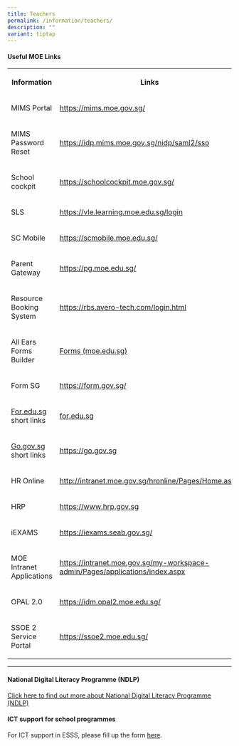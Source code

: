 ```yaml
---
title: Teachers
permalink: /information/teachers/
description: ""
variant: tiptap
---
```

<h4><strong>Useful MOE Links</strong></h4>
<table style="minWidth: 50px">
<colgroup>
<col>
<col>
</colgroup>
<tbody>
<tr>
<th rowspan="1" colspan="1">
<p>Information</p>
</th>
<th rowspan="1" colspan="1">
<p>Links</p>
</th>
</tr>
<tr>
<td rowspan="1" colspan="1">
<p>MIMS Portal</p>
</td>
<td rowspan="1" colspan="1">
<p><a href="https://mims.moe.gov.sg/" rel="noopener noreferrer nofollow" target="_blank">https://mims.moe.gov.sg/</a>
</p>
</td>
</tr>
<tr>
<td rowspan="1" colspan="1">
<p>MIMS Password Reset</p>
</td>
<td rowspan="1" colspan="1">
<p><a href="https://idp.mims.moe.gov.sg/nidp/saml2/sso" rel="noopener noreferrer nofollow" target="_blank"><u>https://idp.mims.moe.gov.sg/nidp/saml2/sso</u></a>
</p>
</td>
</tr>
<tr>
<td rowspan="1" colspan="1">
<p>School cockpit</p>
</td>
<td rowspan="1" colspan="1">
<p><a href="https://schoolcockpit.moe.gov.sg/CP/scapp/security" rel="noopener noreferrer nofollow" target="_blank"><u>https://schoolcockpit.moe.gov.sg/</u></a>
</p>
</td>
</tr>
<tr>
<td rowspan="1" colspan="1">
<p>SLS</p>
</td>
<td rowspan="1" colspan="1">
<p><a href="https://vle.learning.moe.edu.sg/login" rel="noopener noreferrer nofollow" target="_blank"><u>https://vle.learning.moe.edu.sg/login</u></a>
</p>
</td>
</tr>
<tr>
<td rowspan="1" colspan="1">
<p>SC Mobile</p>
</td>
<td rowspan="1" colspan="1">
<p><a href="https://scmobile.moe.edu.sg/" rel="noopener noreferrer nofollow" target="_blank"><u>https://scmobile.moe.edu.sg/</u></a>
</p>
</td>
</tr>
<tr>
<td rowspan="1" colspan="1">
<p>Parent Gateway</p>
</td>
<td rowspan="1" colspan="1">
<p><a href="https://pg.moe.edu.sg/" rel="noopener noreferrer nofollow" target="_blank"><u>https://pg.moe.edu.sg/</u></a>
</p>
</td>
</tr>
<tr>
<td rowspan="1" colspan="1">
<p>Resource Booking System</p>
</td>
<td rowspan="1" colspan="1">
<p><a href="https://rbs.avero-tech.com/login.html" rel="noopener noreferrer nofollow" target="_blank"><u>https://rbs.avero-tech.com/login.html</u></a>
</p>
</td>
</tr>
<tr>
<td rowspan="1" colspan="1">
<p>All Ears Forms Builder</p>
</td>
<td rowspan="1" colspan="1">
<p><a href="https://allears.estl.edu.sg/" rel="noopener noreferrer nofollow" target="_blank"><u>Forms (moe.edu.sg)</u></a>
</p>
</td>
</tr>
<tr>
<td rowspan="1" colspan="1">
<p>Form SG</p>
</td>
<td rowspan="1" colspan="1">
<p><a href="https://form.gov.sg/" rel="noopener noreferrer nofollow" target="_blank"><u>https://form.gov.sg/</u></a>
</p>
</td>
</tr>
<tr>
<td rowspan="1" colspan="1">
<p><a href="https://forms.moe.edu.sg/" rel="noopener noreferrer nofollow" target="_blank">For.edu.sg</a> short
links</p>
</td>
<td rowspan="1" colspan="1">
<p><a href="for.edu.sg" rel="noopener noreferrer nofollow" target="_blank"><u>for.edu.sg</u></a>
</p>
</td>
</tr>
<tr>
<td rowspan="1" colspan="1">
<p><a href="https://forms.moe.edu.sg/" rel="noopener noreferrer nofollow" target="_blank">Go.gov.sg</a> short
links</p>
</td>
<td rowspan="1" colspan="1">
<p><a href="https://go.gov.sg" rel="noopener noreferrer nofollow" target="_blank"><u>https://go.gov.sg</u></a>
</p>
</td>
</tr>
<tr>
<td rowspan="1" colspan="1">
<p>HR Online</p>
</td>
<td rowspan="1" colspan="1">
<p><a href="http://intranet.moe.gov.sg/hronline/Pages/Home.aspx" rel="noopener noreferrer nofollow" target="_blank"><u>http://intranet.moe.gov.sg/hronline/Pages/Home.aspx</u></a>
</p>
</td>
</tr>
<tr>
<td rowspan="1" colspan="1">
<p>HRP</p>
</td>
<td rowspan="1" colspan="1">
<p><a href="https://www.hrp.gov.sg" rel="noopener noreferrer nofollow" target="_blank"><u>https://www.hrp.gov.sg</u></a>
</p>
</td>
</tr>
<tr>
<td rowspan="1" colspan="1">
<p>iEXAMS</p>
</td>
<td rowspan="1" colspan="1">
<p><a href="https://iexams.seab.gov.sg/sso/login" rel="noopener noreferrer nofollow" target="_blank"><u>https://iexams.seab.gov.sg/</u></a>
</p>
</td>
</tr>
<tr>
<td rowspan="1" colspan="1">
<p>MOE Intranet Applications</p>
</td>
<td rowspan="1" colspan="1">
<p><a href="https://intranet.moe.gov.sg/my-workspace-admin/Pages/applications/index.aspx" rel="noopener noreferrer nofollow" target="_blank"><u>https://intranet.moe.gov.sg/my-workspace-admin/Pages/applications/index.aspx</u></a>
</p>
</td>
</tr>
<tr>
<td rowspan="1" colspan="1">
<p>OPAL 2.0</p>
</td>
<td rowspan="1" colspan="1">
<p><a href="https://idm.opal2.moe.edu.sg/" rel="noopener noreferrer nofollow" target="_blank"><u>https://idm.opal2.moe.edu.sg/</u></a>
</p>
</td>
</tr>
<tr>
<td rowspan="1" colspan="1">
<p>SSOE 2 Service Portal</p>
</td>
<td rowspan="1" colspan="1">
<p><a href="https://ssoe2.moe.edu.sg/" rel="noopener noreferrer nofollow" target="_blank"><u>https://ssoe2.moe.edu.sg/</u></a>
</p>
</td>
</tr>
</tbody>
</table>
<p></p>
<hr>
<h4><strong>National Digital Literacy Programme (NDLP)</strong></h4>
<p><a href="/student-development/ndlp/" rel="noopener" target="_blank">Click here to find out more about National Digital Literacy Programme (NDLP)</a>
</p>
<p></p>
<h4><strong>ICT support for school programmes</strong></h4>
<p>For ICT support in ESSS, please fill up the form <a href="https://forms.gle/W6J5RnxwZcu3hppB7" rel="noopener noreferrer nofollow" target="_blank">here</a>.</p>
<p></p>